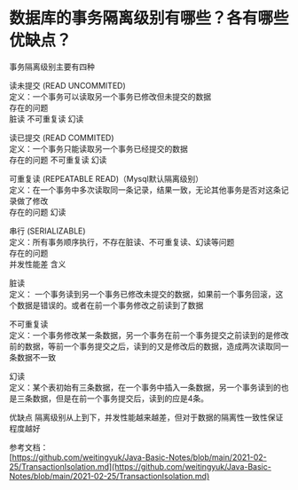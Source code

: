 # 数据库的事务隔离级别有哪些？各有哪些优缺点？ #

事务隔离级别主要有四种

读未提交 (READ UNCOMMITED)  
定义：一个事务可以读取另一个事务已修改但未提交的数据  
存在的问题  
脏读
不可重复读
幻读  

读已提交 (READ COMMITED)  
定义：一个事务只能读取另一个事务已经提交的数据  
存在的问题
不可重复读
幻读

可重复读 (REPEATABLE READ)（Mysql默认隔离级别）  
定义：在一个事务中多次读取同一条记录，结果一致，无论其他事务是否对这条记录做了修改  
存在的问题
幻读

串行 (SERIALIZABLE)  
定义：所有事务顺序执行，不存在脏读、不可重复读、幻读等问题  
存在的问题  
并发性能差
含义

脏读  
定义： 一个事务读到另一个事务已修改未提交的数据，如果前一个事务回滚，这个数据是错误的。或者在前一个事务修改之前读到了数据

不可重复读  
定义：一个事务修改某一条数据，另一个事务在前一个事务提交之前读到的是修改前的数据，等前一个事务提交之后，读到的又是修改后的数据，造成两次读取同一条数据不一致

幻读  
定义：某个表初始有三条数据，在一个事务中插入一条数据，另一个事务读到的也是三条数据，但是在前一个事务提交后，读到的应是4条。

优缺点
隔离级别从上到下，并发性能越来越差，但对于数据的隔离性一致性保证程度越好

参考文档：  
[https://github.com/weitingyuk/Java-Basic-Notes/blob/main/2021-02-25/TransactionIsolation.md](https://github.com/weitingyuk/Java-Basic-Notes/blob/main/2021-02-25/TransactionIsolation.md)